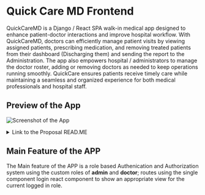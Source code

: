 # Quick Care MD Frontend

QuickCareMD is a Django / React SPA walk-in medical app designed to enhance patient-doctor interactions and improve hospital workflow. With QuickCareMD, doctors can efficiently manage patient visits by viewing assigned patients, prescribing medication, and  removing treated patients from their dashboard (Discharging them) and sending the report to the Administration. The app also empowers hospital / administrators to manage the doctor roster, adding or removing doctors as needed to keep operations running smoothly. QuickCare ensures patients receive timely care while maintaining a seamless and organized experience for both medical professionals and hospital staff.

## Preview of the App

![Screenshot of the App](./src/assets/Screenshot.png)

<details>
<summary> Link to the Proposal READ.ME</summary>

[README Repo](https://github.com/NuralySol/Quick_Care_MD_proposal
)
</details>

## Main Feature of the APP

The Main feature of the APP is a role based Authenication and Authorization system using the custom roles of **admin** and **doctor**; routes using the single component login react component to show an appropriate view for the current logged in role. 

